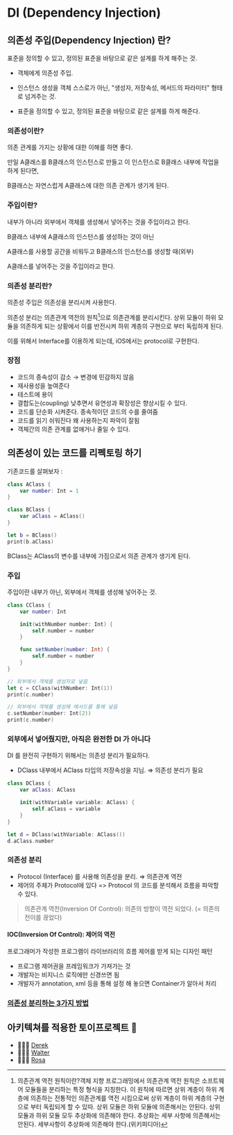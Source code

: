 # DI (Dependency Injection)

## 의존성 주입(Dependency Injection) 란?

표준을 정의할 수 있고, 정의된 표준을 바탕으로 같은 설계를 하게 해주는 것.

- 객체에게 의존성 주입.

- 인스턴스 생성을 객체 스스로가 아닌, "생성자, 저장속성, 메서드의 파라미터" 형태로 넘겨주는 것.

- 표준을 정의할 수 있고, 정의된 표준을 바탕으로 같은 설계를 하게 해준다.

### 의존성이란?

의존 관계를 가지는 상황에 대한 이해를 하면 좋다.

만일 A클래스를 B클래스의 인스턴스로 만들고 이 인스턴스로 B클래스 내부에 작업을 하게 된다면,

B클래스는 자연스럽게 A클래스에 대한 의존 관계가 생기게 된다.

### 주입이란?

내부가 아니라 외부에서 객체를 생성해서 넣어주는 것을 주입이라고 한다.

B클래스 내부에 A클래스의 인스턴스를 생성하는 것이 아닌

A클래스를 사용할 공간을 비워두고 B클래스의 인스턴스를 생성할 때(외부)

A클래스를 넣어주는 것을 주입이라고 한다.

### **의존성 분리란?**

의존성 주입은 의존성을 분리시켜 사용한다.

의존성 분리는 의존관계 역전의 원칙[^1]으로 의존관계를 분리시킨다.
상위 모듈이 하위 모듈을 의존하게 되는 상황에서 이를 반전시켜 하위 계층의 구현으로 부터 독립하게 된다.

이를 위해서 Interface를 이용하게 되는데, iOS에서는 protocol로 구현한다.

### 장점

- 코드의 종속성이 감소
  → 변경에 민감하지 않음
- 재사용성을 높여준다
- 테스트에 용이
- 결합도는(coupling) 낮추면서 유연성과 확장성은 향상시킬 수 있다.
- 코드를 단순화 시켜준다.
  종속적이던 코드의 수를 줄여줌
- 코드를 읽기 쉬워진다
  왜 사용하는지 파악이 잘됨
- 객체간의 의존 관계를 없애거나 줄일 수 있다.

## 의존성이 있는 코드를 리펙토링 하기

기존코드를 살펴보자 :

```swift
class AClass {
    var number: Int = 1
}

class BClass {
    var aClass = AClass()
}

let b = BClass()
print(b.aClass)
```

BClass는 AClass의 변수를 내부에 가짐으로서 의존 관계가 생기게 된다.

### 주입

주입이란 내부가 아닌, 외부에서 객체를 생성해 넣어주는 것.

```swift
class CClass {
    var number: Int

    init(withNumber number: Int) {
        self.number = number
    }

    func setNumber(number: Int) {
        self.number = number
    }
}

// 외부에서 객체를 생성자로 넣음
let c = CClass(withNumber: Int(1))
print(c.number)

// 외부에서 객체를 생성해 메서드를 통해 넣음
c.setNumber(number: Int(2))
print(c.number)
```

### 외부에서 넣어줬지만, 아직은 완전한 DI 가 아니다

DI 를 완전히 구현하기 위해서는 의존성 분리가 필요하다.

- DClass 내부에서 AClass 타입의 저장속성을 지님.
  ⇒ 의존성 분리가 필요

```swift
class DClass {
    var aClass: AClass

    init(withVariable variable: AClass) {
        self.aClass = variable
    }
}

let d = DClass(withVariable: AClass())
d.aClass.number
```

### 의존성 분리

- Protocol (Interface) 를 사용해 의존성을 분리.
  ⇒ 의존관계 역전
- 제어의 주체가 Protocol에 있다 =>
  Protocol 의 코드를 분석해서 흐름을 파악할 수 있다.

> 의존관계 역전(Inversion Of Control):
> 의존의 방향이 역전 되었다. (= 의존의 전이를 끊었다)

#### IOC(Inversion Of Control): 제어의 역전

프로그래머가 작성한 프로그램이 라이브러리의 흐름 제어를 받게 되는 디자인 패턴

- 프로그램 제어권을 프레임워크가 가져가는 것
- 개발자는 비지니스 로직에만 신경쓰면 됨
- 개발자가 annotation, xml 등을 통해 설정 해 놓으면 Container가 알아서 처리

### [의존성 분리하는 3가지 방법](./3-patterns.md)

## 아키텍쳐를 적용한 토이프로젝트 🧸

- 🧑🏻‍💻 [Derek](https://github.com/derek1119)
- 👨🏻‍💻 [Walter](https://github.com/taeuk178)
- 👩🏼‍💻 [Rosa](../Rosa/2week/)

[^1]: 의존관계 역전 원칙이란?객체 지향 프로그래밍에서 의존관계 역전 원칙은 소프트웨어 모듈들을 분리하는 특정 형식을 지칭한다. 이 원칙에 따르면 상위 계층이 하위 계층에 의존하는 전통적인 의존관계를 역전 시킴으로써 상위 계층이 하위 계층의 구현으로 부터 독립되게 할 수 있따. 상위 모듈은 하위 모듈에 의존해서는 안된다. 상위 모듈과 하위 모듈 모두 추상화에 의존해야 한다. 추상화는 세부 사항에 의존해서는 안된다. 세부사항이 추상화에 의존해야 한다.(위키피디아)
